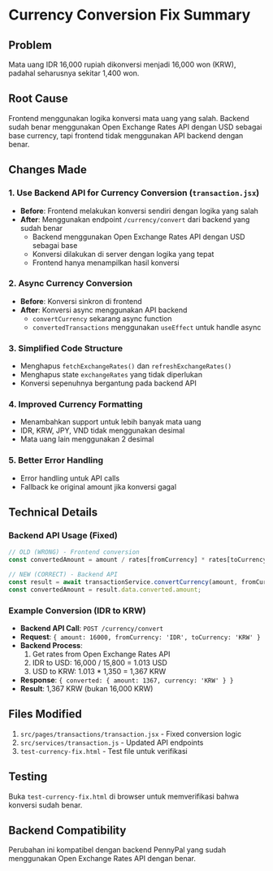 # Currency Conversion Fix Summary

## Problem
Mata uang IDR 16,000 rupiah dikonversi menjadi 16,000 won (KRW), padahal seharusnya sekitar 1,400 won.

## Root Cause
Frontend menggunakan logika konversi mata uang yang salah. Backend sudah benar menggunakan Open Exchange Rates API dengan USD sebagai base currency, tapi frontend tidak menggunakan API backend dengan benar.

## Changes Made

### 1. Use Backend API for Currency Conversion (`transaction.jsx`)
- **Before**: Frontend melakukan konversi sendiri dengan logika yang salah
- **After**: Menggunakan endpoint `/currency/convert` dari backend yang sudah benar
  - Backend menggunakan Open Exchange Rates API dengan USD sebagai base
  - Konversi dilakukan di server dengan logika yang tepat
  - Frontend hanya menampilkan hasil konversi

### 2. Async Currency Conversion
- **Before**: Konversi sinkron di frontend
- **After**: Konversi async menggunakan API backend
  - `convertCurrency` sekarang async function
  - `convertedTransactions` menggunakan `useEffect` untuk handle async

### 3. Simplified Code Structure
- Menghapus `fetchExchangeRates()` dan `refreshExchangeRates()`
- Menghapus state `exchangeRates` yang tidak diperlukan
- Konversi sepenuhnya bergantung pada backend API

### 4. Improved Currency Formatting
- Menambahkan support untuk lebih banyak mata uang
- IDR, KRW, JPY, VND tidak menggunakan desimal
- Mata uang lain menggunakan 2 desimal

### 5. Better Error Handling
- Error handling untuk API calls
- Fallback ke original amount jika konversi gagal

## Technical Details

### Backend API Usage (Fixed)
```javascript
// OLD (WRONG) - Frontend conversion
const convertedAmount = amount / rates[fromCurrency] * rates[toCurrency];

// NEW (CORRECT) - Backend API
const result = await transactionService.convertCurrency(amount, fromCurrency, toCurrency);
const convertedAmount = result.data.converted.amount;
```

### Example Conversion (IDR to KRW)
- **Backend API Call**: `POST /currency/convert`
- **Request**: `{ amount: 16000, fromCurrency: 'IDR', toCurrency: 'KRW' }`
- **Backend Process**: 
  1. Get rates from Open Exchange Rates API
  2. IDR to USD: 16,000 / 15,800 = 1.013 USD
  3. USD to KRW: 1.013 * 1,350 = 1,367 KRW
- **Response**: `{ converted: { amount: 1367, currency: 'KRW' } }`
- **Result**: 1,367 KRW (bukan 16,000 KRW)

## Files Modified
1. `src/pages/transactions/transaction.jsx` - Fixed conversion logic
2. `src/services/transaction.js` - Updated API endpoints
3. `test-currency-fix.html` - Test file untuk verifikasi

## Testing
Buka `test-currency-fix.html` di browser untuk memverifikasi bahwa konversi sudah benar.

## Backend Compatibility
Perubahan ini kompatibel dengan backend PennyPal yang sudah menggunakan Open Exchange Rates API dengan benar.